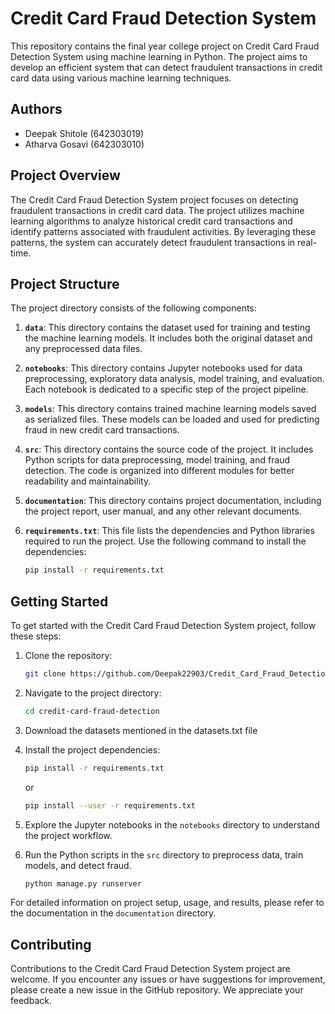 # Credit Card Fraud Detection System

This repository contains the final year college project on Credit Card Fraud Detection System using machine learning in Python. The project aims to develop an efficient system that can detect fraudulent transactions in credit card data using various machine learning techniques.

## Authors

- Deepak Shitole (642303019)
- Atharva Gosavi (642303010)

## Project Overview

The Credit Card Fraud Detection System project focuses on detecting fraudulent transactions in credit card data. The project utilizes machine learning algorithms to analyze historical credit card transactions and identify patterns associated with fraudulent activities. By leveraging these patterns, the system can accurately detect fraudulent transactions in real-time.

## Project Structure

The project directory consists of the following components:

1. **`data`**: This directory contains the dataset used for training and testing the machine learning models. It includes both the original dataset and any preprocessed data files.

2. **`notebooks`**: This directory contains Jupyter notebooks used for data preprocessing, exploratory data analysis, model training, and evaluation. Each notebook is dedicated to a specific step of the project pipeline.

3. **`models`**: This directory contains trained machine learning models saved as serialized files. These models can be loaded and used for predicting fraud in new credit card transactions.

4. **`src`**: This directory contains the source code of the project. It includes Python scripts for data preprocessing, model training, and fraud detection. The code is organized into different modules for better readability and maintainability.

5. **`documentation`**: This directory contains project documentation, including the project report, user manual, and any other relevant documents.

6. **`requirements.txt`**: This file lists the dependencies and Python libraries required to run the project. Use the following command to install the dependencies:

   ```bash
   pip install -r requirements.txt
   ```

## Getting Started

To get started with the Credit Card Fraud Detection System project, follow these steps:

1. Clone the repository:

   ```bash
   git clone https://github.com/Deepak22903/Credit_Card_Fraud_Detection_System_Final
   ```

2. Navigate to the project directory:

   ```bash
   cd credit-card-fraud-detection
   ```
3. Download the datasets mentioned in the datasets.txt file

4. Install the project dependencies:

   ```bash
   pip install -r requirements.txt
   ```
   or
   ```bash
   pip install --user -r requirements.txt
   ```

5. Explore the Jupyter notebooks in the `notebooks` directory to understand the project workflow.

6. Run the Python scripts in the `src` directory to preprocess data, train models, and detect fraud.

   ```bash
   python manage.py runserver
   ```

For detailed information on project setup, usage, and results, please refer to the documentation in the `documentation` directory.

## Contributing

Contributions to the Credit Card Fraud Detection System project are welcome. If you encounter any issues or have suggestions for improvement, please create a new issue in the GitHub repository. We appreciate your feedback.



